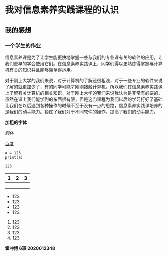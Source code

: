 # 我对信息素养实践课程的认识
## 我的感想
### 一个学生的作业

信息素养课是为了让学生能更快地掌握一些与我们的专业课有关的软件的应用，让我们更早的学会使用它们。在信息素养实践课上，同学们得以更熟练得掌握与计算机有关的知识并且能够简单得运用。

对于刚上大学的我们来说，对于计算机的了解还很粗浅，对于一些专业的软件来说了解的就更加少了，有的同学可能才刚刚接触计算机，所以我们在信息素养实践课上了解有关计算机的相关知识，对于刚上大学的我们来说我认为是非常有必要的，虽然在课上我们能学到的东西很有限，但是这门课程为我们以后的学习打好了基础让我们在以后遇到各种操作的时候不至于没有一点的思路，信息素养实践课培养的是我们的动手能力。锻炼了我们对于不同软件的操作，提高了我们的动手能力。

**加粗的字体**

*斜体*

[百度](https://www.baidu.com )

``` phython
a = 123
print(a)
```

`123`

| 1    | 2    | 3    |
| ---- | ---- | ---- |
|      |      |      |
|      |      |      |
|      |      |      |

- 123
- 123
- 123
- 123

1. 123
2. 123
3. 123
4. 123

**霍冲博   6班    2020012348**



